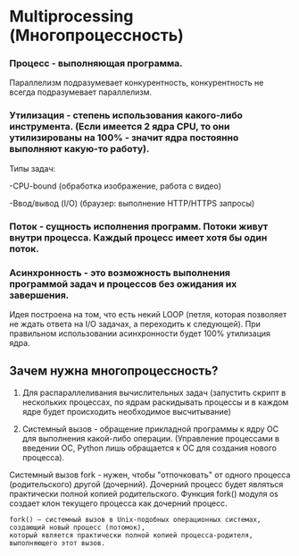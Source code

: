 # Multiprocessing (Многопроцессность)

### Процесс - выполняющая программа.

Параллелизм подразумевает конкурентность, конкурентность не всегда подразумевает параллелизм. 

### Утилизация - степень использования какого-либо инструмента. (Если имеется 2 ядра CPU, то они утилизированы на 100% - значит ядра постоянно выполняют какую-то работу).

Типы задач:

-CPU-bound (обработка изображение, работа с видео)

-Ввод/вывод (I/O) (браузер: выполнение HTTP/HTTPS запросы)

### Поток - сущность исполнения программ. Потоки живут внутри процесса. Каждый процесс имеет хотя бы один поток.

### Асинхронность - это возможность выполнения программой задач и процессов без ожидания их завершения.

Идея построена на том, что есть некий LOOP (петля, которая позволяет  не ждать ответа на I/O задачах, а переходить к следующей).
При правильном использовании асинхронности будет 100% утилизация ядра.

## Зачем нужна многопроцессность? 

1) Для распараллеливания вычислительных задач (запустить скрипт в нескольких процессах, по ядрам раскидывать процессы и в каждом ядре будет происходить необходимое высчитывание)

2) Системный вызов - обращение прикладной программы к ядру ОС для выполнения какой-либо операции. (Управление процессами в введении ОС, Python лишь обращается к ОС для создания нового процесса).

Системный вызов fork - нужен, чтобы "отпочковать" от одного процесса (родительского) другой (дочерний). Дочерний процесс будет являться практически полной копией родительского. Функция fork() модуля os создает клон текущего процесса как дочерний процесс. 

```
fork() — системный вызов в Unix-подобных операционных системах, создающий новый процесс (потомок), 
который является практически полной копией процесса-родителя, выполняющего этот вызов.
```
